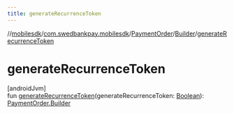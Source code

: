 ```yaml
---
title: generateRecurrenceToken
---
```

//[mobilesdk](../../../../index.html)/[com.swedbankpay.mobilesdk](../../index.html)/[PaymentOrder](../index.html)/[Builder](index.html)/[generateRecurrenceToken](generate-recurrence-token.html)



# generateRecurrenceToken



[androidJvm]\
fun [generateRecurrenceToken](generate-recurrence-token.html)(generateRecurrenceToken: [Boolean](https://kotlinlang.org/api/latest/jvm/stdlib/kotlin/-boolean/index.html)): [PaymentOrder.Builder](index.html)





